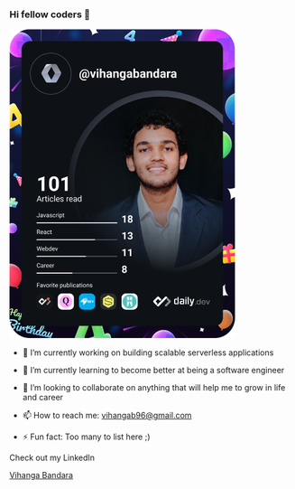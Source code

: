 ### Hi fellow coders 👋

<!--
**vihanga-bandara/vihanga-bandara** is a ✨ _special_ ✨ repository because its `README.md` (this file) appears on your GitHub profile.

Here are some ideas to get you started:

- 🔭 I’m currently working on ...
- 🌱 I’m currently learning ...
- 👯 I’m looking to collaborate on ...
- 🤔 I’m looking for help with ...
- 💬 Ask me about ...
- 📫 How to reach me: ...
- 😄 Pronouns: ...
- ⚡ Fun fact: ...
-->


<a href="https://app.daily.dev/vihangabandara"><img src="https://github.com/vihanga-bandara/vihanga-bandara/blob/main/devcard.svg" width="400" alt="Vihanga's Dev Card"/></a>

- 🔭 I’m currently working on building scalable serverless applications
- 🌱 I’m currently learning to become better at being a software engineer
- 👯 I’m looking to collaborate on anything that will help me to grow in life and career

- 📫 How to reach me: vihangab96@gmail.com

- ⚡ Fun fact: Too many to list here ;)

Check out my LinkedIn

<div class="badge-base LI-profile-badge" data-locale="en_US" data-size="medium" data-theme="dark" data-type="VERTICAL" data-vanity="vihanga-bandara" data-version="v1"><a class="badge-base__link LI-simple-link" href="https://lk.linkedin.com/in/vihanga-bandara?trk=profile-badge">Vihanga Bandara</a></div>
              
